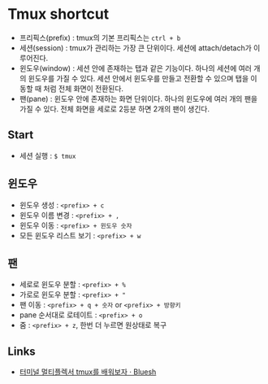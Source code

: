 # Tmux shortcut

- 프리픽스(prefix) : tmux의 기본 프리픽스는 `ctrl + b`
- 세션(session) : tmux가 관리하는 가장 큰 단위이다. 세션에 attach/detach가 이루어진다.
- 윈도우(window) : 세션 안에 존재하는 탭과 같은 기능이다. 하나의 세션에 여러 개의 윈도우를 가질 수 있다. 세션 안에서 윈도우를 만들고 전환할 수 있으며 탭을 이동할 때 처럼 전체 화면이 전환된다.
- 팬(pane) : 윈도우 안에 존재하는 화면 단위이다. 하나의 윈도우에 여러 개의 팬을 가질 수 있다. 전체 화면을 세로로 2등분 하면 2개의 팬이 생긴다.

## Start

- 세션 실행 : `$ tmux`

## 윈도우

- 윈도우 생성 : `<prefix> + c`
- 윈도우 이름 변경 : `<prefix> + ,`
- 윈도우 이동 : `<prefix> + 윈도우 숫자`
- 모든 윈도우 리스트 보기 : `<prefix> + w`

## 팬

- 세로로 윈도우 분할 : `<prefix> + %`
- 가로로 윈도우 분할 : `<prefix> + "`
- 팬 이동 : `<prefix> + q + 숫자` or `<prefix> + 방향키`
- pane 순서대로 로테이트 : `<prefix> + o`
- 줌 : `<prefix> + z`, 한번 더 누르면 원상태로 복구

## Links
- [터미널 멀티플렉서 tmux를 배워보자 · Bluesh](https://bluesh55.github.io/2016/10/10/tmux-tutorial/)
